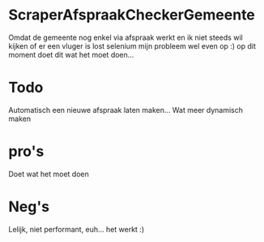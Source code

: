 # ScraperAfspraakCheckerGemeente
Omdat de gemeente nog enkel via afspraak werkt en ik niet steeds wil kijken of er een vluger is lost selenium mijn probleem wel even op :) op dit moment doet dit wat het moet doen...

# Todo
Automatisch een nieuwe afspraak laten maken...
Wat meer dynamisch maken

# pro's
Doet wat het moet doen

# Neg's
Lelijk, niet performant, euh...  het werkt :)
